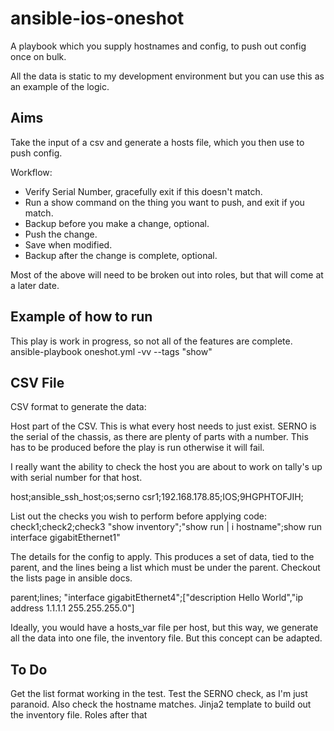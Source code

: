 # ansible-ios-oneshot

A playbook which you supply hostnames and config, to push out config once on bulk.

All the data is static to my development environment but you can use this as an example of the logic.

## Aims

Take the input of a csv and generate a hosts file, which you then use to push config.

Workflow:
 - Verify Serial Number, gracefully exit if this doesn't match.
 - Run a show command on the thing you want to push, and exit if you match.
 - Backup before you make a change, optional.
 - Push the change.
 - Save when modified.
 - Backup after the change is complete, optional.

Most of the above will need to be broken out into roles, but that will come at a later date.

## Example of how to run
This play is work in progress, so not all of the features are complete.
ansible-playbook oneshot.yml -vv --tags "show"

## CSV File
CSV format to generate the data:

Host part of the CSV.
This is what every host needs to just exist.
SERNO is the serial of the chassis, as there are plenty of parts with a number. This has to be produced before the play is run otherwise it will fail. 

I really want the ability to check the host you are about to work on tally's up with serial number for that host.

host;ansible_ssh_host;os;serno
csr1;192.168.178.85;IOS;9HGPHTOFJIH;


List out the checks you wish to perform before applying code:
check1;check2;check3
"show inventory";"show run | i hostname";show run interface gigabitEthernet1"

The details for the config to apply.
This produces a set of data, tied to the parent, and the lines being a list which must be under the parent. Checkout the lists page in ansible docs.

parent;lines;
"interface gigabitEthernet4";["description Hello World","ip address 1.1.1.1 255.255.255.0"]

Ideally, you would have a hosts_var file per host, but this way, we generate all the data into one file, the inventory file. But this concept can be adapted.

## To Do ##
Get the list format working in the test.
Test the SERNO check, as I'm just paranoid.
Also check the hostname matches.
Jinja2 template to build out the inventory file.
Roles after that